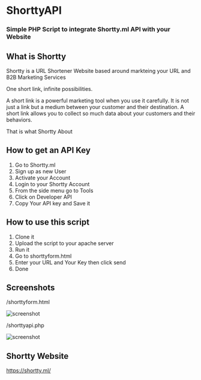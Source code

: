 # ShorttyAPI
### Simple PHP Script to integrate Shortty.ml API with your Website

## What is Shortty
Shortty is a URL Shortener Website based around markteing your URL and B2B Marketing Services

 One short link, infinite possibilities.
 
A short link is a powerful marketing tool when you use it carefully. It is not just a link but a medium between your customer and their destination. A short link allows you to collect so much data about your customers and their behaviors.

That is what Shortty About

## How to get an API Key
1. Go to Shortty.ml
2. Sign up as new User
3. Activate your Account
4. Login to your Shortty Account
5. From the side menu go to Tools
6. Click on Developer API
7. Copy Your API key and Save it

## How to use this script
1. Clone it 
2. Upload the script to your apache server
3. Run it
4. Go to shorttyform.html
5. Enter your URL and Your Key then click send
6. Done

## Screenshots
/shorttyform.html

![screenshot](https://1.top4top.net/p_12932uck31.png)

/shorttyapi.php

![screenshot](https://2.top4top.net/p_1293c8rvn2.png)

## Shortty Website
https://shortty.ml/
